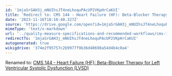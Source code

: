 ```yaml
---
id: '1mjaSrGAH3j_mNUIhsJT4neLhoquPAcUP2VKpHrCaKUI'
title: 'Redirect to: CMS 144 - Heart Failure (HF): Beta-Blocker Therapy for Left Ventricular Systolic Dysfunction (LVSD)'
date: '2023-11-16T18:10:40.327Z'
source: 'https://drive.google.com/open?id=1mjaSrGAH3j_mNUIhsJT4neLhoquPAcUP2VKpHrCaKUI'
mimeType: 'text/x-markdown'
url: '../quality-measure-specifications-and-recommended-workflows/cms-144-heart-failure-hf-beta-blocker-therapy-for-left-ventricular-systolic-dysfunction-lvsd.md'
redirectTo: '1mjaSrGAH3j_mNUIhsJT4neLhoquPAcUP2VKpHrCaKUI'
autogenerated: true
wikigdrive: '374e2f95757c2b9977f9b36d40698a54d4b4c0a4'
---
```

Renamed to: [CMS 144 - Heart Failure (HF): Beta-Blocker Therapy for Left Ventricular Systolic Dysfunction (LVSD)](../quality-measure-specifications-and-recommended-workflows/cms-144-heart-failure-hf-beta-blocker-therapy-for-left-ventricular-systolic-dysfunction-lvsd.md)
